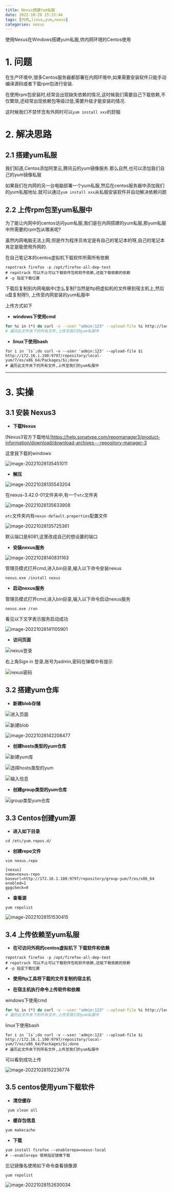 ```yaml
---
title: Nexus搭建Yum私服
date: 2022-10-28 15:33:44
tags: [内网,linux,yum,nexus]
categories: nexus
---
```

使用Nexus在Windows搭建yum私服,供内网环境的Centos使用

<!-- more -->

# 1. 问题

在生产环境中,很多Centos服务器都部署在内网环境中,如果需要安装软件只能手动编译源码或者下载rpm包进行安装.

在使用rpm包安装时,经常会出现缺失依赖的情况,这时候我们需要自己下载依赖,不仅繁琐,还经常出现依赖包等级过低,需要升级才能安装的情况.

这时候我们不禁怀念有外网时可以`yum install xxx`的舒服

# 2. 解决思路

## 2.1 搭建yum私服

我们知道,Centos添加阿里云,腾讯云的yum镜像服务.那么自然,也可以添加我们自己的yum镜像私服

如果我们在内网的另一台电脑部署一个yum私服,然后在centos服务器中添加我们的yum私服地址.就可以通过`yum install xxx`从私服安装软件并自动解决依赖问题

## 2.2 上传rpm包至yum私服中

为了能让内网中的centos访问yum私服,我们是在内网搭建的yum私服,那yum私服中所需要的rpm包从哪来呢?

虽然内网电脑无法上网,但是作为程序员肯定是有自己的笔记本的呀,自己的笔记本肯定是能使用外网的.

在自己笔记本的centos虚拟机下载软件所需所有依赖

```shell
repotrack firefox -p /opt/firefox-all-dep-test
# repotrack 可以不止可以下载软件包和软件依赖,还能下载依赖的依赖
# -p 指定下载位置
```

下载后复制到内网电脑中(怎么复制?当然是ftp把虚拟机的文件移到宿主机上,然后u盘复制呀!), 上传至内网安装的yum私服中

上传方式如下

- **windows下使用cmd**

```sh
for %i in (*) do curl -v --user "admin:123" --upload-file %i http://localhost:9797/repository/local-yum/7/os/x86_64/Packages/%i
# 遍历此文件夹下的所有文件,上传至我们的yum私服中
```

- **linux下使用bash**

```shell
for i in `ls`;do curl -v --user 'admin:123' --upload-file $i http://172.16.1.100:9797/repository/local-yum/7/os/x86_64/Packages/$i;done
# 遍历此文件夹下的所有文件,上传至我们的yum私服中
```



---

# 3. 实操

## 3.1 安装 Nexus3

- **下载Nexus**

[Nexus3官方下载地址]https://help.sonatype.com/repomanager3/product-information/download/download-archives---repository-manager-3

这里我下载的windows

![image-20221028135451011](https://image-1306887402.cos.ap-nanjing.myqcloud.com/markDown/image-20221028135451011.png)

- **解压**

![image-20221028135543204](https://image-1306887402.cos.ap-nanjing.myqcloud.com/markDown/image-20221028135543204.png)

在nexus-3.42.0-01文件夹中,有一个`etc`文件夹

![image-20221028135633908](https://image-1306887402.cos.ap-nanjing.myqcloud.com/markDown/image-20221028135633908.png)

`etc`文件夹内有`nexus-default.properties`配置文件

![image-20221028135725361](https://image-1306887402.cos.ap-nanjing.myqcloud.com/markDown/image-20221028135725361.png)

默认端口是8081,这里改成自己的想设置的端口

- **安装nexus服务**

![image-20221028140831163](https://image-1306887402.cos.ap-nanjing.myqcloud.com/markDown/image-20221028140831163.png)

管理员模式打开cmd,进入bin目录,输入以下命令安装nexus

```shell
nexus.exe /install nexus
```

- **启动nexus服务**

管理员模式打开cmd,进入bin目录,输入以下命令启动nexus服务

```
nexus.exe /run
```

看见以下文字表示服务启动成功

![image-20221028141105901](https://image-1306887402.cos.ap-nanjing.myqcloud.com/markDown/image-20221028141105901.png)

- **访问页面**

![nexus登录](https://image-1306887402.cos.ap-nanjing.myqcloud.com/markDown/08f4c17365424e60a9077bd164905a28.png)

右上角Sign in 登录,账号为admin,密码在弹框中有提示

![nexus密码](https://image-1306887402.cos.ap-nanjing.myqcloud.com/markDown/9e4c25926a6140f8a083ecec95e8364e.png)

## 3.2 搭建yum仓库

- **新建blob存储**

![进入页面](https://image-1306887402.cos.ap-nanjing.myqcloud.com/markDown/image-20221028142109308.png)



![新建blob](https://image-1306887402.cos.ap-nanjing.myqcloud.com/markDown/image-20221028142144770.png)



![image-20221028142208477](https://image-1306887402.cos.ap-nanjing.myqcloud.com/markDown/image-20221028142208477.png)





- **创建hosts类型的yum仓库**

![新建yum库](https://image-1306887402.cos.ap-nanjing.myqcloud.com/markDown/image-20221028142916068.png)





![选择hosts类型的yum](https://image-1306887402.cos.ap-nanjing.myqcloud.com/markDown/image-20221028142936464.png)





![输入信息](https://image-1306887402.cos.ap-nanjing.myqcloud.com/markDown/image-20221028143031491.png)



- **创建group类型的yum仓库**



![group类型yum仓库](https://image-1306887402.cos.ap-nanjing.myqcloud.com/markDown/image-20221028143211399.png)





## 3.3 Centos创建yum源

- **进入如下目录**

```shell
cd /etc/yum.repos.d/
```

- **创建repo文件**

```shell
vim nexus.repo
```

```repo
[nexus]
name=nexus-repo
baseurl=http://172.16.1.100:9797/repository/group-yum/7/os/x86_64
enabled=1
gpgcheck=0
```

- **查看源**

```shell
yum repolist
```

![image-20221028151530415](https://image-1306887402.cos.ap-nanjing.myqcloud.com/markDown/image-20221028151530415.png)





## 3.4 上传依赖至yum私服

- **在可访问外网的centos虚拟机下 下载软件和依赖**

```shell
repotrack firefox -p /opt/firefox-all-dep-test
# repotrack 可以不止可以下载软件包和软件依赖,还能下载依赖的依赖
# -p 指定下载位置
```

- **使用ftp工具将下载的文件复制的宿主机**

- **在宿主机执行命令上传软件和依赖**

windows下使用cmd

```sh
for %i in (*) do curl -v --user "admin:123" --upload-file %i http://localhost:9797/repository/local-yum/7/os/x86_64/Packages/%i
# 遍历此文件夹下的所有文件,上传至我们的yum私服中
```

linux下使用bash

```shell
for i in `ls`;do curl -v --user 'admin:123' --upload-file $i http://172.16.1.100:9797/repository/local-yum/7/os/x86_64/Packages/$i;done
# 遍历此文件夹下的所有文件,上传至我们的yum私服中
```



可以看到成功上传

![image-20221028152236774](https://image-1306887402.cos.ap-nanjing.myqcloud.com/markDown/image-20221028152236774.png)



## 3.5 centos使用yum下载软件

- **清空缓存**

```shell
 yum clean all
```

- **缓存包信息**

```shell
yum makecache
```

- **下载**

```shell
yum install firefox --enablerepo=nexus-local
# --enablerepo 使用指定镜像下载
```

忘记镜像名使用如下命令查看镜像源

```shell
yum repolist
```

![image-20221028152630034](https://image-1306887402.cos.ap-nanjing.myqcloud.com/markDown/image-20221028152630034.png)


